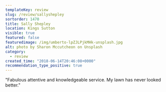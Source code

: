 ```yaml
---
templateKey: review
slug: /review/sallyshepley 
sortorder: 1470
title: Sally Shepley 
location: Kings Sutton
visible: true
featured: false
featuredimage: /img/umberto-lpZJLPjkMHk-unsplash.jpg
alt: photo by Sharon Mccutcheon on Unsplash
category:
  - review
created_time: "2018-06-14T20:46:08+0000"
recommendation_type_positive: true
---
```

"Fabulous attentive and knowledgeable service. My lawn has never looked better."
